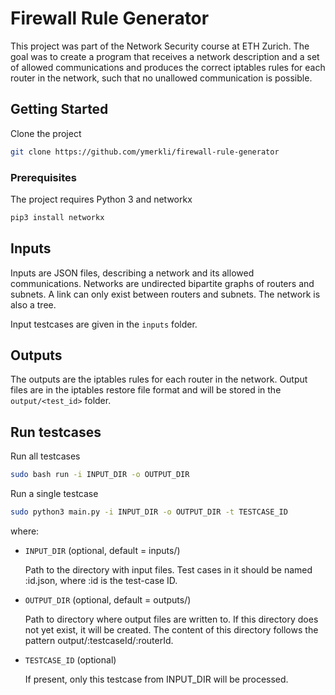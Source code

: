 # Firewall Rule Generator

This project was part of the Network Security course at ETH Zurich. 
The goal was to create a program that receives a network description and a
set of allowed communications and produces the correct iptables rules for each router in
the network, such that no unallowed communication is possible.

## Getting Started

Clone the project

```bash
git clone https://github.com/ymerkli/firewall-rule-generator
```

### Prerequisites

The project requires Python 3 and networkx
```bash
pip3 install networkx
```

## Inputs
Inputs are JSON files, describing a network and its allowed communications. Networks are undirected bipartite graphs of routers and subnets. A link
can only exist between routers and subnets. The network is also a tree.

Input testcases are given in the `inputs` folder.

## Outputs
The outputs are the iptables rules for each router in the network. Output files are in the iptables restore file format and will be stored in the `output/<test_id>` folder.

## Run testcases

Run all testcases
```bash
sudo bash run -i INPUT_DIR -o OUTPUT_DIR
```

Run a single testcase
```bash
sudo python3 main.py -i INPUT_DIR -o OUTPUT_DIR -t TESTCASE_ID
```

where:
  * `INPUT_DIR` (optional, default = inputs/)

    Path to the directory with input files. Test cases in it should be named :id.json, where :id is the test-case ID.

  * `OUTPUT_DIR` (optional, default = outputs/)

    Path to directory where output files are written to. If this directory does
    not yet exist, it will be created. The content of this directory follows
    the pattern output/:testcaseId/:routerId.

  * `TESTCASE_ID` (optional)

    If present, only this testcase from INPUT_DIR will be processed.